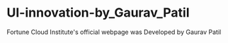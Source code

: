 # UI-innovation-by_Gaurav_Patil
Fortune Cloud Institute's official webpage was Developed by Gaurav Patil
